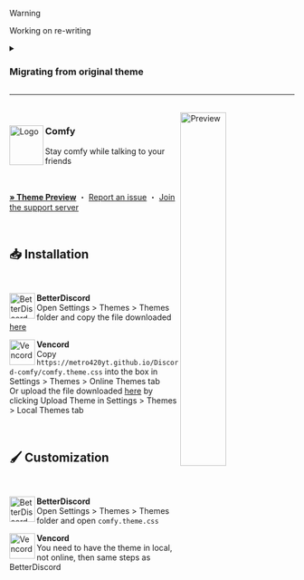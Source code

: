 > [!WARNING]
> Working on re-writing

<details>
<summary><h3>Migrating from original theme</h3></summary>

### Using url
replace the theme url with this url<br>
`https://code002lover.github.io/Discord-comfy/comfy.theme.css`<br><br>

### Installed Locally
replace `https://comfy-themes.github.io/Discord/betterdiscord/main.css`<br>

with `https://code002lover.github.io/Discord-comfy/main.css`<br>
</details>

---
<br>


<img align="right" src="https://comfy-themes.github.io/Discord/assets/preview.png" alt="Preview" width="40%">

<div align="left">
  <img align="left" src="https://i.imgur.com/lEPTm0F.png" alt="Logo" width="60" height="70">

  <h3 align="left">Comfy</h3>
  <p align="left">Stay comfy while talking to your friends</p>

  <br/>

  <a href="https://gibbu.github.io/ThemePreview/?file=https://code002lover.github.io/Discord-comfy/comfy.theme.css"><strong>» Theme Preview</strong></a>
  ・
  <a href="https://github.com/code002lover/Discord-comfy/issues">Report an issue</a>
  ・
  <a href="https://discord.gg/comfy-camp-811203761619337259">Join the support server</a>
</div>
<br/>

## 📥 Installation

<br/>
<div align="left">
    <img align="left" src="https://i.imgur.com/LPH05EO.png" alt="BetterDiscord" width="45" height="45">
    <b><p align="left">BetterDiscord</b>
    <br/>Open Settings > Themes > Themes folder and copy the file downloaded <a href="https://code002lover.github.io/Discord-comfy/comfy.theme.css">here</a></p>
</div>

<div align="left">
    <img align="left" src="https://i.imgur.com/fXYKU5q.png" alt="Vencord" width="45" height="45">
    <b><p align="left">Vencord</b>
    <br/>Copy <code>https://metro420yt.github.io/Discord-comfy/comfy.theme.css</code> into the box in Settings > Themes > Online Themes tab
    <br/>Or upload the file downloaded <a href="https://code002lover.github.io/Discord-comfy/comfy.theme.css">here</a> by clicking Upload Theme in Settings > Themes > Local Themes tab</p>
</div><br/>

## 🖌️ Customization

<br/>
<div align="left">
    <img align="left" src="https://i.imgur.com/LPH05EO.png" alt="BetterDiscord" width="45" height="45">
    <b><p align="left">BetterDiscord</b>
    <br/>Open Settings > Themes > Themes folder and open <code>comfy.theme.css</code></p>
</div>

<div align="left">
    <img align="left" src="https://i.imgur.com/fXYKU5q.png" alt="Vencord" width="45" height="45">
    <b><p align="left">Vencord</b>
    <br/>You need to have the theme in local, not online, then same steps as BetterDiscord</p>
</div>